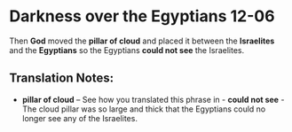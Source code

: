 Darkness over the Egyptians 12-06
===================================


Then **God** moved the **pillar of cloud** and placed it between the
**Israelites** and the **Egyptians** so the Egyptians **could not see**
the Israelites.

Translation Notes:
------------------

-   **pillar of cloud** – See how you translated this phrase in -
**could not see** - The cloud pillar was so large and thick that the
    Egyptians could no longer see any of the Israelites.

